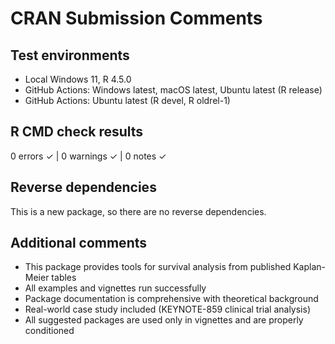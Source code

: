 # CRAN Submission Comments

## Test environments
* Local Windows 11, R 4.5.0
* GitHub Actions: Windows latest, macOS latest, Ubuntu latest (R release)
* GitHub Actions: Ubuntu latest (R devel, R oldrel-1)

## R CMD check results
0 errors ✓ | 0 warnings ✓ | 0 notes ✓

## Reverse dependencies
This is a new package, so there are no reverse dependencies.

## Additional comments
* This package provides tools for survival analysis from published Kaplan-Meier tables
* All examples and vignettes run successfully
* Package documentation is comprehensive with theoretical background
* Real-world case study included (KEYNOTE-859 clinical trial analysis)
* All suggested packages are used only in vignettes and are properly conditioned
